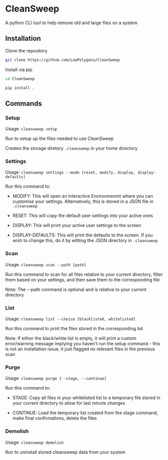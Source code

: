 # CleanSweep
A python CLI tool to help remove old and large files on a system


## Installation

Clone the repository

```bash
git clone https://github.com/LowPolygons/CleanSweep
```

Install via pip

```bash
cd CleanSweep

pip install .
```


## Commands

### Setup
Usage: `cleansweep setup` 

Run to setup up the files needed to use CleanSweep

Creates the storage diretory `.cleansweep` in your home directory



### Settings
Usage: `cleansweep settings --mode [reset, modify, display, display-defaults]` 

Run this command to:

- MODIFY: This will open an Interactive Environmenmt where you can customise your settings. Alternatively, this is stored in a JSON file in `.cleansweep`

- RESET: This will copy the default user settings into your active ones

- DISPLAY: This will print your active user settings to the screen

- DISPLAY-DEFAULTS: This will print the defaults to the screen. If you wish to change this, do it by editing the JSON directory in `.cleansweep` 



### Scan
Usage: `cleansweep scan --path [path]`

Run this command to scan for all files relative to your current directory, filter them based on your settings, and then save them to the corresponding file

Note: The --path command is optional and is relative to your current directory 



### List
Usage: `cleansweep list --choice [blacklisted, whitelisted]`

Run this command to print the files stored in the corresponding list

Note: If either the black/white list is empty, it will print a custom error/warning message implying you haven't run the setup command - this is not an installation issue, it just flagged no relevant files in the previous scan



### Purge
Usage: `cleansweep purge [--stage, --continue]`

Run this command to:

- STAGE: Copy all files in your whitelisted list to a temporary file stored in your current directory to allow for last minute changes

- CONTINUE: Load the temporary list created from the stage command, make final confirmations, delete the files



### Demolish
Usage: `cleansweep demolish`

Run to uninstall stored cleansweep data from your system
